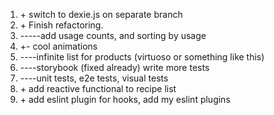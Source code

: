 1. \+ switch to dexie.js on separate branch
2. \+ Finish refactoring.
3. -----add usage counts, and sorting by usage
4. +\- cool animations
5. ----infinite list for products (virtuoso or something like this)
6. ----storybook (fixed already) write more tests
7. ----unit tests, e2e tests, visual tests
8. \+ add reactive functional to recipe list
9. \+ add eslint plugin for hooks, add my eslint plugins

